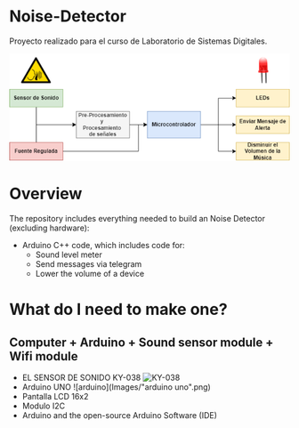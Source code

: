 # Noise-Detector
Proyecto realizado para el curso de Laboratorio de Sistemas Digitales. 

![block diagram](Images/Modulos.png)


# Overview
The repository includes everything needed to build an Noise Detector (excluding hardware):

- Arduino C++ code, which includes code for:
  - Sound level meter
  - Send messages via telegram
  - Lower the volume of a device

# What do I need to make one?
## Computer + Arduino + Sound sensor module + Wifi module

- EL SENSOR DE SONIDO KY-038 
![KY-038](Images/partes-ky-038.png.png)
- Arduino UNO
![arduino](Images/"arduino uno".png)
- Pantalla LCD 16x2
- Modulo I2C
- Arduino and the open-source Arduino Software (IDE)


